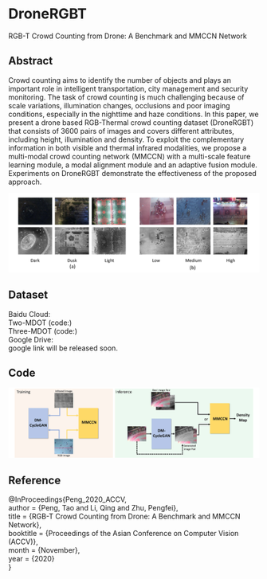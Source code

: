# DroneRGBT
RGB-T Crowd Counting from Drone: A Benchmark and MMCCN Network

## Abstract
Crowd counting aims to identify the number of objects and plays an important role in intelligent transportation, city management and security monitoring. The task of crowd counting is  much challenging  because of scale variations, illumination changes, occlusions and poor imaging conditions, especially in the nighttime and haze conditions.
In this paper, we present a drone based RGB-Thermal crowd counting dataset (DroneRGBT) that consists of 3600 pairs of images and covers different attributes, including height, illumination and density. To exploit the complementary information in both visible and thermal infrared modalities, we propose a multi-modal crowd counting network (MMCCN) with a multi-scale feature learning module, a modal alignment module and an adaptive fusion module. Experiments on DroneRGBT demonstrate the effectiveness of the proposed approach. 

![dataset](https://github.com/VisDrone/DroneRGBT/blob/main/dataset.jpg)

## Dataset

Baidu Cloud:  
Two-MDOT (code:)  
Three-MDOT (code:)  
Google Drive:  
google link will be released soon.  

## Code
![pipeline](https://github.com/VisDrone/DroneRGBT/blob/main/pipeline.jpg)


## Reference
@InProceedings{Peng_2020_ACCV,  
    author    = {Peng, Tao and Li, Qing and Zhu, Pengfei},  
    title     = {RGB-T Crowd Counting from Drone: A Benchmark and MMCCN Network},  
    booktitle = {Proceedings of the Asian Conference on Computer Vision (ACCV)},  
    month     = {November},  
    year      = {2020}  
}
